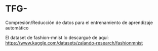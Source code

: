 # TFG-
Compresión/Reducción de datos para el entrenamiento de aprendizaje automático

El dataset de fashion-mnist lo descargué de aquí:
https://www.kaggle.com/datasets/zalando-research/fashionmnist
